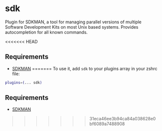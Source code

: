 # sdk

Plugin for SDKMAN, a tool for managing parallel versions of multiple Software Development Kits on most Unix based systems.
Provides autocompletion for all known commands.

<<<<<<< HEAD
## Requirements

 * [SDKMAN](http://sdkman.io/)
=======
To use it, add `sdk` to your plugins array in your zshrc file:

```zsh
plugins=(... sdk)
```

## Requirements

* [SDKMAN](http://sdkman.io/)
>>>>>>> 31eca46ee3b94ca84a038628e0bf6089a7488908
